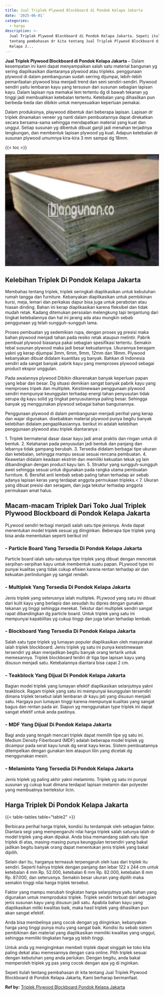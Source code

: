 ```yaml
---
title: Jual Triplek Plywood Blockboard di Pondok Kelapa Jakarta
date: '2025-06-01'
categories:
  - harga
description: >-
  Jual Triplek Plywood Blockboard di Pondok Kelapa Jakarta. Sepeti itulah
  tentang pembahasan dr kita tentang Jual Triplek Plywood Blockboard di Pondok
  Kelapa J...
---
```


**Jual Triplek Plywood Blockboard di Pondok Kelapa Jakarta** – Dalam kesempatan ini kami dapat menyampaikan salah satu material bangunan yg sering diaplikasikan diantaranya plywood atau tripleks. penggunaan plywood di dalam pembangunan sudah serring dijumpai, lebih-lebih pemanfaatan plywood bisa menjadi trend dan seni sendiri-sendiri. Plywood sendiri yaitu lembaran kayu yang tersusun dari susunan sebagian lapisan kayu. Dalam lapisan nya memakai lem tertentu dg di bawah tekanan yg tinggi jadi membuahkan ketebalan tertentu. Ketebalan yang dihasilkan pun berbeda-beda dan dibikin untuk menyesuaikan keperluan pemakai.

Dalam produksinya, playwood dibentuk dari beberapa lapisan. Lapisan dr triplek dinamakan veneer yg nanti dalam pembuatannya dapat direkatkan secara bersama-sama sehingga mendapatkan material yang kuat dan unggul. Setiap susunan yg dibentuk dibuat ganjil jadi menahan terjadinya lengkungan, dan membentuk lapisan plywood yg kuat. Adapun ketebalan dr susunan plywood umumnya kira-kira 3 mm sampai dg 18mm.

{{< toc >}}

![Jual Triplek Plywood Blockboard di Pondok Kelapa Jakarta](/images/jual-triplek-murah-29.png)

## Kelebihan Triplek Di Pondok Kelapa Jakarta

Membahas tentang triplek, triplek seringkali diaplikasikan untuk kebutuhan rumah tangga dan furniture. Kebanyakan diaplikasikan untuk pembikinan kursi, meja, lemari dan perkakas dapur bisa juga untuk perabotan atau hiasan dinding. Bahan ini kerap diaplikasikan karena fleksibel dan tidak mudah retak. Kadang ditemukan persoalan melengkung tapi tergantung dari tingkat ketebalannya dan hal ini jarang ada atau mungkin sebab penggunaan yg telah sungguh-sungguh lama.

Proses pembuatan yg sedemikian rupa, dengan proses yg presisi maka bahan plywood menjadi tahan pada resiko retak ataupun melintir. Pabrik pembuat plywood biasanya pakai sebagian spesifikasi tertentu. Semakin tebal susunan plywood maka jadi besar kekuatannya. Ukurannya beragam yakni yg kerap dijumpai 3mm, 6mm, 9mm, 12mm dan 18mm. Plywood kebanyakan dibuat didalam kuantitas yg banyak. Bahkan di Indonesia sendiri ada sangat banyak pabrik kayu yang memproses plywood sebagai product ekspor unggulan.

Pada awalannya plywood Dibikin dikarenakan banyak keperluan papan yang lebar dan besar. Dg situasi demikian sangat banyak pabrik kayu yang memproses tripek dan multiplek. Keistimewaan penggunaan plywood sendiri mempunyai keunggulan terhadap energi tahan penyusutan tidak serupa dg kayu solid yg tingkat penyusutannya paling besar. Sehingga banyak yg menggunakan plywood sebagai bahan bangunannya.

Penggunaan plywood di dalam pembangunan menjadi perihal yang kerap dan wajar digunakan. disebabkan material plywood punya begitu banyak kelebihan didalam pengaplikasiannya. berikut ini adalah kelebihan penggunaan plywood atau triplek diantaranya :

1\. Triplek bermaterial dasar dasar kayu jadi amat praktis dan ringan untuk di bentuk. 2. Ketahanan pada penyusutan jadi bentuk dan panjang dan lebarnya tidak gampang berubah. 3. Tersedia didalam berbagai tipe ukuran dan ketebalan, sehingga mampu sesuai sesuai rencana pembuatan. 4. Keawetan didalam keadaan ekstrim dan memiliki kekuatan tekuk yg lain dibandingkan dengan product kayu lain. 5. Struktur yang sungguh-sungguh awet sehingga sesuai untuk digunakan pada rangka utama pembuatan furniture. 6. Bersifat anti lembab sebab paling tahan terhadap air sebab adanya lapisan keras yang terdapat anggota permukaan tripleks.< 7. Ukuran yang dibuat presisi dan seragam, dan juga tekstur terhadap anggota permukaan amat halus.

## Macam-macam Triplek Dari Toko Jual Triplek Plywood Blockboard di Pondok Kelapa Jakarta

PLywood sendiri terbagi menjadi salah satu tipe jenisnya. Anda dapat menentukan model triplek sesuai yg diinginkan. Beberapa tipe triplek yang bisa anda menentukan seperti berikut ini!

### \- Particle Board Yang Tersedia Di Pondok Kelapa Jakarta

Particle board ialah satu-satunya tipe triplek yang dibuat dengan mencetak serpihan-serpihan kayu untuk membentuk suatu papan. PLywood type ini punyai kualitas yang tidak cukup efisien karena rentan terhadap air dan kekuatan perlindungan yg sangat rendah.

### \- Multiplek Yang Tersedia Di Pondok Kelapa Jakarta

Jenis triplek yang seterusnya ialah multiplek. PLywood yang satu ini dibuat dari kulit kayu yang berlapis dan sesudah itu dipres dengan gunakan tekanan yg tinggi sehingga merekat. Tekstur dari multiplek sendiri sangat rapat dibandingkan dg particle board. Untuk triplek yang satu ini mempunyai kapabilitas yg cukup tinggi dan juga tahan terhadap lembab.

### \- Blockboard Yang Tersedia Di Pondok Kelapa Jakarta

Salah satu type triplek yg lumayan populer diaplikasikan oleh masyarakat ialah triplek blockboard. Jenis triplek yg satu ini punya keistimewaan tersendiri yg akan menjadikan begitu banyak orang tertarik untuk memesannya. Triplek blockboard terdiri dr tiga tipe lapisan kayu yang disusun menjadi satu. Ketebalannya diantara bisa capai 2 cm.

### \- Teakblock Yang Dijual Di Pondok Kelapa Jakarta

Bagian model triplek yang lumayan efektif diaplikasikan selanjutnya yakni teakblock. Ragam triplek yang satu ini mempunyai keunggulan tersendiri dimana triplek tersebut ialah lembaran dr kayu jati yang disusun menjadi satu. Hargaya pun lumayan tinggi karena mempunyai kualitas yang sangat bagus dan rentan pada air. Siapun yg menggunakan type triplek ini dapat sangat efektif untuk anda pastinya.

### \- MDF Yang Dijual Di Pondok Kelapa Jakarta

Bagi anda yang tengah mencari triplek dapat memilih tipe yg satu ini. Medium Density Fiberboard (MDF) adalah beberapa model triplek yg dicampur pada serat kayu lunak dg serat kayu keras. Sistem pembuatannya ditempelkan dengan gunakan lem ataupun lilin yang dicetak dg menggunakan mesin.

### \- Melaminto Yang Tersedia Di Pondok Kelapa Jakarta

Jenis triplek yg paling akhir yakni melaminto. Triplek yg satu ini punyai susunan yg cukup kuat dimana terdapat lapisan melamin dan polyester yang membuatnya bertekstur licin.

## Harga Triplek Di Pondok Kelapa Jakarta

{{< table-tables table="table2" >}}

Berbicara perihal harga triplek, kondisi itu terdampak oleh sebagian faktor. Diantara segi yang mempengaruhi nilai harga triplek salah satunya ialah dr model triplek yang akan dipakai. Anda bisa memandang salah satu tipe triplek di atas, masing-masing punya keunggulan tersendiri yang bakal jadikan begitu banyak orang dapat menentukan jenis triplek yang bakal dipilih.

Selain dari itu, harganya termasuk terpengaruh oleh luas dari triplek itu sendiri. Seperti halnya triplek dengan panjang dan lebar 122 x 244 cm untuk ketebalan 4 mm Rp. 52.000, ketebalan 6 mm Rp. 82.000, ketebalan 8 mm Rp. 87.000, dan seterusnya. Semakin besar ukuran yang dipilih maka semakin tinggi nilai harga triplek tersebut.

Faktor yang mampu merubah tingkatan harga selanjutnya yaitu bahan yang digunakan untuk memproduksi triplek. Triplek sendiri terbuat dari sebagian jenis susunan kayu yang disusun jadi satu. Apabila bahan kayu yang diaplikasikan miliki kwalitas baik, maka hasil triplek yang dihasilkan pun akan sangat efektif.

Anda bisa membelinya yang cocok dengan yg diinginkan, kebanyakan harga yang tinggi punya mutu yang sangat baik. Kondisi itu sebab sistem pembikinan dan material yang diaplikasikan memiliki kwalitas yang unggul, sehingga memiliki tingkatan harga yg lebih tinggi.

Untuk anda yg menginginkan membeli triplek dapat singgah ke toko kita paling dekat atau memesannya dengan cara online. Pilih triplek sesuai dengan kebutuhan yang anda perlukan. Dengan begitu, anda bakal memperoleh triplek yg pas yang cocok dengan apa yg di inginkan.

Sepeti itulah tentang pembahasan dr kita tentang Jual Triplek Plywood Blockboard di Pondok Kelapa Jakarta, Kami berharap bermanfaat.

**Ref by:** [Triplek Plywood Blockboard Pondok Kelapa Jakarta](https://id.wikipedia.org/wiki/Triplek)
